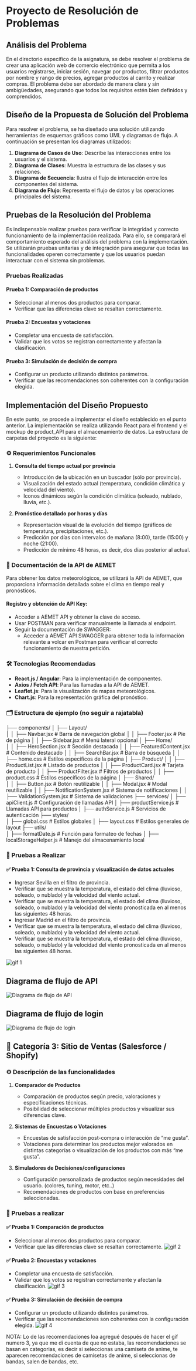 # Proyecto de Resolución de Problemas

## Análisis del Problema

En el directorio específico de la asignatura, se debe resolver el problema de crear una aplicación web de comercio electrónico que permita a los usuarios registrarse, iniciar sesión, navegar por productos, filtrar productos por nombre y rango de precios, agregar productos al carrito y realizar compras. El problema debe ser abordado de manera clara y sin ambigüedades, asegurando que todos los requisitos estén bien definidos y comprendidos.

## Diseño de la Propuesta de Solución del Problema

Para resolver el problema, se ha diseñado una solución utilizando herramientas de esquemas gráficos como UML y diagramas de flujo. A continuación se presentan los diagramas utilizados:

1. **Diagrama de Casos de Uso**: Describe las interacciones entre los usuarios y el sistema.
2. **Diagrama de Clases**: Muestra la estructura de las clases y sus relaciones.
3. **Diagrama de Secuencia**: Ilustra el flujo de interacción entre los componentes del sistema.
4. **Diagrama de Flujo**: Representa el flujo de datos y las operaciones principales del sistema.

## Pruebas de la Resolución del Problema

Es indispensable realizar pruebas para verificar la integridad y correcto funcionamiento de la implementación realizada. Para ello, se comparará el comportamiento esperado del análisis del problema con la implementación. Se utilizarán pruebas unitarias y de integración para asegurar que todas las funcionalidades operen correctamente y que los usuarios puedan interactuar con el sistema sin problemas.

### Pruebas Realizadas

#### Prueba 1: Comparación de productos
- Seleccionar al menos dos productos para comparar.
- Verificar que las diferencias clave se resaltan correctamente.

#### Prueba 2: Encuestas y votaciones
- Completar una encuesta de satisfacción.
- Validar que los votos se registran correctamente y afectan la clasificación.

#### Prueba 3: Simulación de decisión de compra
- Configurar un producto utilizando distintos parámetros.
- Verificar que las recomendaciones son coherentes con la configuración elegida.

## Implementación del Diseño Propuesto

En este punto, se procede a implementar el diseño establecido en el punto anterior. La implementación se realiza utilizando React para el frontend y el mockup de product_API para el almacenamiento de datos. La estructura de carpetas del proyecto es la siguiente:



### ⚙️ Requerimientos Funcionales

1. **Consulta del tiempo actual por provincia**
   - Introducción de la ubicación en un buscador (sólo por provincia).
   - Visualización del estado actual (temperatura, condición climática y velocidad del viento).
   - Iconos dinámicos según la condición climática (soleado, nublado, lluvia, etc.).

2. **Pronóstico detallado por horas y días**
   - Representación visual de la evolución del tiempo (gráficos de temperatura, precipitaciones, etc.).
   - Predicción por días con intervalos de mañana (8:00), tarde (15:00) y noche (21:00).
   - Predicción de mínimo 48 horas, es decir, dos días posterior al actual.

### 🔗 Documentación de la API de AEMET

Para obtener los datos meteorológicos, se utilizará la API de AEMET, que proporciona información detallada sobre el clima en tiempo real y pronósticos.

#### Registro y obtención de API Key:
- Acceder a AEMET API y obtener la clave de acceso.
- Usar POSTMAN para verificar manualmente la llamada al endpoint.
- Seguir la documentación de SWAGGER:
  - Acceder a AEMET API SWAGGER para obtener toda la información relevante a volcar en Postman para verificar el correcto funcionamiento de nuestra petición.

### 🛠️ Tecnologías Recomendadas

- **React.js / Angular**: Para la implementación de componentes.
- **Axios / Fetch API**: Para las llamadas a la API de AEMET.
- **Leaflet.js**: Para la visualización de mapas meteorológicos.
- **Chart.js**: Para la representación gráfica del pronóstico.

### 🗂️ Estructura de ejemplo (no seguir a rajatabla)

├── components/
│   ├── Layout/  
│   │   ├── Navbar.jsx             # Barra de navegación global
│   │   ├── Footer.jsx             # Pie de página
│   │   ├── Sidebar.jsx            # Menú lateral opcional
│   ├── Home/  
│   │   ├── HeroSection.jsx         # Sección destacada
│   │   ├── FeaturedContent.jsx     # Contenido destacado
│   │   ├── SearchBar.jsx           # Barra de búsqueda
│   │   ├── home.css                # Estilos específicos de la página
│   ├── Product/
│   │   ├── ProductList.jsx         # Listado de productos
│   │   ├── ProductCard.jsx         # Tarjeta de producto
│   │   ├── ProductFilter.jsx       # Filtros de productos
│   │   ├── product.css             # Estilos específicos de la página
│   ├── Shared/  
│   │   ├── Button.jsx              # Botón reutilizable
│   │   ├── Modal.jsx               # Modal reutilizable
│   │   ├── NotificationSystem.jsx  # Sistema de notificaciones
│   │   ├── ValidationSystem.jsx    # Sistema de validaciones
├── services/
│   ├── apiClient.js                # Configuración de llamadas API
│   ├── productService.js           # Llamadas API para productos
│   ├── authService.js              # Servicios de autenticación
├── styles/  
│   ├── global.css                  # Estilos globales
│   ├── layout.css                  # Estilos generales de layout
├── utils/  
│   ├── formatDate.js               # Función para formateo de fechas
│   ├── localStorageHelper.js       # Manejo del almacenamiento local

### 🧪 Pruebas a Realizar

#### ✅ Prueba 1: Consulta de provincia y visualización de datos actuales
- Ingresar Sevilla en el filtro de provincia.
- Verificar que se muestra la temperatura, el estado del clima (lluvioso, soleado, o nublado) y la velocidad del viento actual.
- Verificar que se muestra la temperatura, el estado del clima (lluvioso, soleado, o nublado) y la velocidad del viento pronosticada en al menos las siguientes 48 horas.
- Ingresar Madrid en el filtro de provincia.
- Verificar que se muestra la temperatura, el estado del clima (lluvioso, soleado, o nublado) y la velocidad del viento actual.
- Verificar que se muestra la temperatura, el estado del clima (lluvioso, soleado, o nublado) y la velocidad del viento pronosticada en al menos las siguientes 48 horas.

![gif 1](./public/assets/images/Gif1EC.gif)


## Diagrama de flujo de API
![Diagrama de flujo de API](public/assets/images/DIagrama.jpg)

## Diagrama de flujo de login
![Diagrama de flujo de login](public/assets/images/DiagramaDeLogin.jpeg)

## 🛒 Categoría 3: Sitio de Ventas (Salesforce / Shopify)

### ⚙️ Descripción de las funcionalidades

1. **Comparador de Productos**
   - Comparación de productos según precio, valoraciones y especificaciones técnicas.
   - Posibilidad de seleccionar múltiples productos y visualizar sus diferencias clave.

2. **Sistemas de Encuestas o Votaciones**
   - Encuestas de satisfacción post-compra o interacción de “me gusta”.
   - Votaciones para determinar los productos mejor valorados en distintas categorías o visualización de los productos con más “me gusta”.

3. **Simuladores de Decisiones/configuraciones**
   - Configuración personalizada de productos según necesidades del usuario. (colores, tuning, motor, etc..)
   - Recomendaciones de productos con base en preferencias seleccionadas.

### 🧪 Pruebas a realizar

#### ✅ Prueba 1: Comparación de productos
- Seleccionar al menos dos productos para comparar.
- Verificar que las diferencias clave se resaltan correctamente.
![gif 2](./public/assets/images/Gif2EC.gif)


#### ✅ Prueba 2: Encuestas y votaciones
- Completar una encuesta de satisfacción.
- Validar que los votos se registran correctamente y afectan la clasificación.
![gif 3](./public/assets/images/Gif3EC.gif)

#### ✅ Prueba 3: Simulación de decisión de compra
- Configurar un producto utilizando distintos parámetros.
- Verificar que las recomendaciones son coherentes con la configuración elegida.
![gif 4](./public/assets/images/Gif4EC.gif)



NOTA: Lo de las recomendaciones loa agregué después de hacer el gif numero 3, ya que me di cuenta de que no estaba, las recomendaciones se basan en categorias, es decir si seleccionas una camiseta de anime, te aparecen recomendaciones de camisetas de anime, si seleccionas de bandas, salen de bandas, etc.
